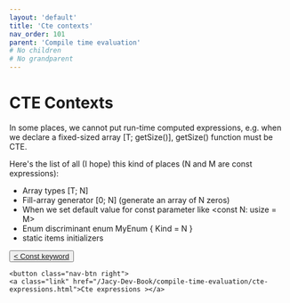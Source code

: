 ```yaml
---
layout: 'default'
title: 'Cte contexts'
nav_order: 101
parent: 'Compile time evaluation'
# No children
# No grandparent
---
```


# CTE Contexts

In some places, we cannot put run-time computed expressions, e.g. when we declare a fixed-sized array <span class="inline-code highlight-jc hljs">[T; <span class="hljs-title function_ invoke__">getSize</span>()]</span>,
<span class="inline-code highlight-jc hljs"><span class="hljs-title function_ invoke__">getSize</span>()</span> function must be CTE.

Here's the list of all (I hope) this kind of places (<span class="inline-code highlight-jc hljs">N</span> and <span class="inline-code highlight-jc hljs">M</span> are <span class="inline-code highlight-jc hljs"><span class="hljs-keyword">const</span></span> expressions):

* Array types <span class="inline-code highlight-jc hljs">[T; N]</span>
* Fill-array generator <span class="inline-code highlight-jc hljs">[<span class="hljs-number">0</span>; N]</span> (generate an array of <span class="inline-code highlight-jc hljs">N</span> zeros)
* When we set default value for <span class="inline-code highlight-jc hljs"><span class="hljs-keyword">const</span></span> parameter like <span class="inline-code highlight-jc hljs"><span class="hljs-operator">&lt;</span><span class="hljs-keyword">const</span> N: usize <span class="hljs-operator">=</span> M<span class="hljs-operator">&gt;</span></span>
* Enum discriminant <span class="inline-code highlight-jc hljs"><span class="hljs-keyword">enum</span> <span class="hljs-title class_">MyEnum</span> { Kind <span class="hljs-operator">=</span> N }</span>
* <span class="inline-code highlight-jc hljs"><span class="hljs-keyword">static</span></span> items initializers
<div class="nav-btn-block">
    <button class="nav-btn left">
    <a class="link" href="/Jacy-Dev-Book/compile-time-evaluation/const-keyword.html">< Const keyword</a>
</button>

    <button class="nav-btn right">
    <a class="link" href="/Jacy-Dev-Book/compile-time-evaluation/cte-expressions.html">Cte expressions ></a>
</button>

</div>
